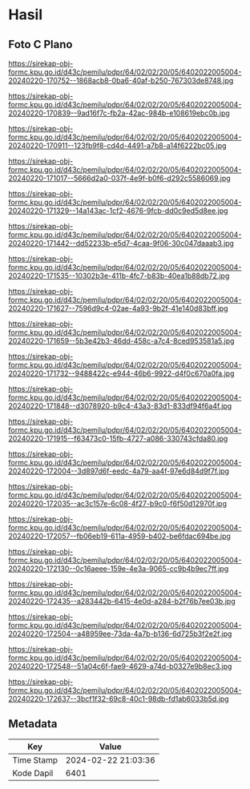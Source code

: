 # Hasil

## Foto C Plano

https://sirekap-obj-formc.kpu.go.id/d43c/pemilu/pdpr/64/02/02/20/05/6402022005004-20240220-170752--1868acb8-0ba6-40af-b250-767303de8748.jpg

https://sirekap-obj-formc.kpu.go.id/d43c/pemilu/pdpr/64/02/02/20/05/6402022005004-20240220-170839--9ad16f7c-fb2a-42ac-984b-e108619ebc0b.jpg

https://sirekap-obj-formc.kpu.go.id/d43c/pemilu/pdpr/64/02/02/20/05/6402022005004-20240220-170911--123fb9f8-cd4d-4491-a7b8-a14f6222bc05.jpg

https://sirekap-obj-formc.kpu.go.id/d43c/pemilu/pdpr/64/02/02/20/05/6402022005004-20240220-171017--5666d2a0-037f-4e9f-b0f6-d292c5586069.jpg

https://sirekap-obj-formc.kpu.go.id/d43c/pemilu/pdpr/64/02/02/20/05/6402022005004-20240220-171329--14a143ac-1cf2-4676-9fcb-dd0c9ed5d8ee.jpg

https://sirekap-obj-formc.kpu.go.id/d43c/pemilu/pdpr/64/02/02/20/05/6402022005004-20240220-171442--dd52233b-e5d7-4caa-9f06-30c047daaab3.jpg

https://sirekap-obj-formc.kpu.go.id/d43c/pemilu/pdpr/64/02/02/20/05/6402022005004-20240220-171535--10302b3e-411b-4fc7-b83b-40ea1b88db72.jpg

https://sirekap-obj-formc.kpu.go.id/d43c/pemilu/pdpr/64/02/02/20/05/6402022005004-20240220-171627--7596d9c4-02ae-4a93-9b2f-41e140d83bff.jpg

https://sirekap-obj-formc.kpu.go.id/d43c/pemilu/pdpr/64/02/02/20/05/6402022005004-20240220-171659--5b3e42b3-46dd-458c-a7c4-8ced953581a5.jpg

https://sirekap-obj-formc.kpu.go.id/d43c/pemilu/pdpr/64/02/02/20/05/6402022005004-20240220-171732--9488422c-e944-46b6-9922-d4f0c670a0fa.jpg

https://sirekap-obj-formc.kpu.go.id/d43c/pemilu/pdpr/64/02/02/20/05/6402022005004-20240220-171848--d3078920-b9c4-43a3-83d1-833df94f6a4f.jpg

https://sirekap-obj-formc.kpu.go.id/d43c/pemilu/pdpr/64/02/02/20/05/6402022005004-20240220-171915--f63473c0-15fb-4727-a086-330743cfda80.jpg

https://sirekap-obj-formc.kpu.go.id/d43c/pemilu/pdpr/64/02/02/20/05/6402022005004-20240220-172004--3d897d6f-eedc-4a79-aa4f-97e6d84d9f7f.jpg

https://sirekap-obj-formc.kpu.go.id/d43c/pemilu/pdpr/64/02/02/20/05/6402022005004-20240220-172035--ac3c157e-6c08-4f27-b9c0-f6f50d12970f.jpg

https://sirekap-obj-formc.kpu.go.id/d43c/pemilu/pdpr/64/02/02/20/05/6402022005004-20240220-172057--fb06eb19-611a-4959-b402-be6fdac694be.jpg

https://sirekap-obj-formc.kpu.go.id/d43c/pemilu/pdpr/64/02/02/20/05/6402022005004-20240220-172130--0c16aeee-159e-4e3a-9065-cc9b4b9ec7ff.jpg

https://sirekap-obj-formc.kpu.go.id/d43c/pemilu/pdpr/64/02/02/20/05/6402022005004-20240220-172435--a283442b-6415-4e0d-a284-b2f76b7ee03b.jpg

https://sirekap-obj-formc.kpu.go.id/d43c/pemilu/pdpr/64/02/02/20/05/6402022005004-20240220-172504--a48959ee-73da-4a7b-b136-6d725b3f2e2f.jpg

https://sirekap-obj-formc.kpu.go.id/d43c/pemilu/pdpr/64/02/02/20/05/6402022005004-20240220-172548--51a04c6f-fae9-4629-a74d-b0327e9b8ec3.jpg

https://sirekap-obj-formc.kpu.go.id/d43c/pemilu/pdpr/64/02/02/20/05/6402022005004-20240220-172637--3bcf1f32-69c8-40c1-98db-fd1ab6033b5d.jpg


## Metadata

| Key        | Value               |
| ---------- | ------------------- |
| Time Stamp | 2024-02-22 21:03:36 |
| Kode Dapil | 6401                |



